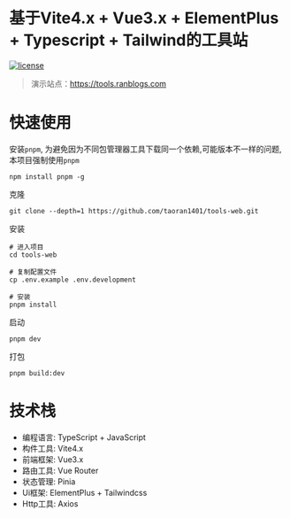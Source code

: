 # 基于Vite4.x + Vue3.x + ElementPlus + Typescript + Tailwind的工具站

[![license](https://img.shields.io/github/license/taoran1401/tools-web)](LICENSE)

> 演示站点：https://tools.ranblogs.com

# 快速使用

安装`pnpm`, 为避免因为不同包管理器工具下载同一个依赖,可能版本不一样的问题,本项目强制使用`pnpm`
```
npm install pnpm -g
```

克隆
```
git clone --depth=1 https://github.com/taoran1401/tools-web.git
```

安装
```
# 进入项目
cd tools-web

# 复制配置文件
cp .env.example .env.development

# 安装
pnpm install
```

启动
```
pnpm dev
```

打包
```
pnpm build:dev
```

# 技术栈

- 编程语言: TypeScript + JavaScript
- 构件工具: Vite4.x
- 前端框架: Vue3.x
- 路由工具: Vue Router
- 状态管理: Pinia
- Ui框架: ElementPlus + Tailwindcss
- Http工具: Axios